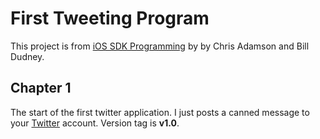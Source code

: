 # First Tweeting Program #

This project is from 
[iOS SDK Programming](http://pragprog.com/book/adios/ios-sdk-development)
by by Chris Adamson and Bill Dudney.

## Chapter 1 ##

The start of the first twitter application. I just posts a canned message 
to your [Twitter](http://twitter.com/) account. Version tag is **v1.0**.